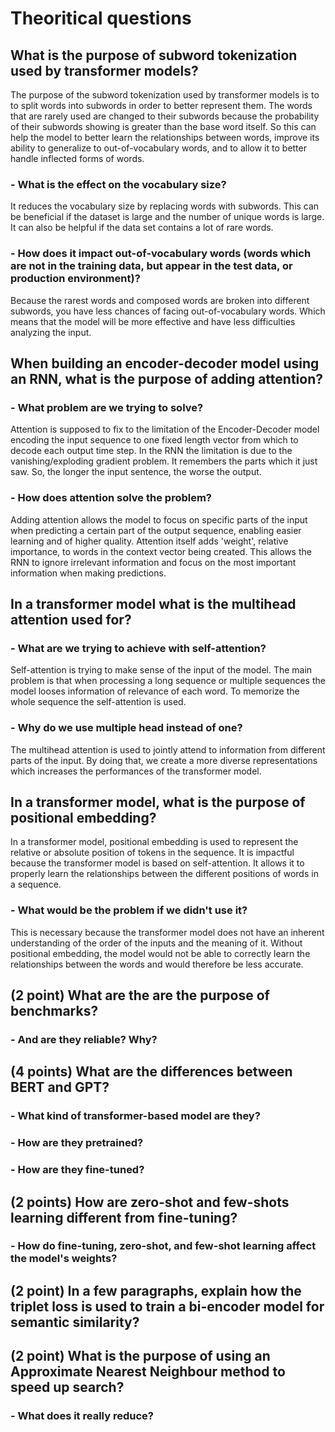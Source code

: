# Theoritical questions

## **What is the purpose of subword tokenization used by transformer models?**

The purpose of the subword tokenization used by transformer models is to to split words into subwords in order to better represent them. The words that are rarely used are changed to their subwords because the probability of their subwords showing is greater than the base word itself. So this can help the model to better learn the relationships between words, improve its ability to generalize to out-of-vocabulary words, and to allow it to better handle inflected forms of words.

### - What is the effect on the vocabulary size?

It reduces the vocabulary size by replacing words with subwords. This can be beneficial if the dataset is large and the number of unique words is large. It can also be helpful if the data set contains a lot of rare words.

### - How does it impact out-of-vocabulary words (words which are not in the training data, but appear in the test data, or production environment)?

Because the rarest words and composed words are broken into different subwords, you have less chances of facing out-of-vocabulary words. Which means that the model will be more effective and have less difficulties analyzing the input.

## **When building an encoder-decoder model using an RNN, what is the purpose of adding attention?**

### - What problem are we trying to solve?

Attention is supposed to fix to the limitation of the Encoder-Decoder model encoding the input sequence to one fixed length vector from which to decode each output time step. In the RNN the limitation is due to the vanishing/exploding gradient problem. It remembers the parts which it just saw. So, the longer the input sentence, the worse the output.

### - How does attention solve the problem?

Adding attention allows the model to focus on specific parts of the input when predicting a certain part of the output sequence, enabling easier learning and of higher quality. Attention itself adds 'weight', relative importance, to words in the context vector being created. This allows the RNN to ignore irrelevant information and focus on the most important information when making predictions.

## **In a transformer model what is the multihead attention used for?**

### - What are we trying to achieve with self-attention?

Self-attention is trying to make sense of the input of the model. The main problem is that when processing a long sequence or multiple sequences the model looses information of relevance of each word. To memorize the whole sequence the self-attention is used.

### - Why do we use multiple head instead of one?

The multihead attention is used to jointly attend to information from different parts of the input. By doing that, we create a more diverse representations which increases the performances of the transformer model.

## **In a transformer model, what is the purpose of positional embedding?**

In a transformer model, positional embedding is used to represent the relative or absolute position of tokens in the sequence. It is impactful because the transformer model is based on self-attention. It allows it to properly learn the relationships between the different positions of words in a sequence.

### - What would be the problem if we didn't use it?

This is necessary because the transformer model does not have an inherent understanding of the order of the inputs and the meaning of it. Without positional embedding, the model would not be able to correctly learn the relationships between the words and would therefore be less accurate.

## (2 point) **What are the are the purpose of benchmarks?**

### - And are they reliable? Why?

## (4 points) **What are the differences between BERT and GPT?**

### - What kind of transformer-based model are they?

### - How are they pretrained?

### - How are they fine-tuned?

## (2 points) **How are zero-shot and few-shots learning different from fine-tuning?**

### - How do fine-tuning, zero-shot, and few-shot learning affect the model's weights?

## (2 point) **In a few paragraphs, explain how the triplet loss is used to train a bi-encoder model for semantic similarity?**

## (2 point) **What is the purpose of using an Approximate Nearest Neighbour method to speed up search?**

### - What does it really reduce?
